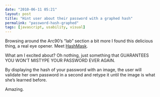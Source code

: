 ```yaml
---
date: "2010-06-11 05:21"
layout: post
title: "Hint user about their password with a graphed hash"
permalink: "password-hash-graphed"
tags: [javascript, usability, visual]
---
```


Browsing around the Arc90’s “lab” section a bit more I found this delicious thing, a real eye opener. Meet <a href="http://lab.arc90.com/2009/07/09/hashmask-another-more-secure-experiment-in-password-masking/">HashMask</a>.

What am I excited about? Oh nothing, just something that GUARANTEES YOU WON’T MISTYPE YOUR PASSWORD EVER AGAIN.

By displaying the hash of your password with an image, the user will validate her own password in a second and retype it until the image is what she’s learned before.

Amazing.
